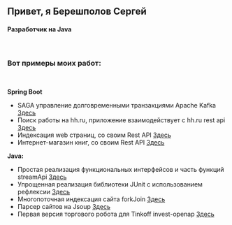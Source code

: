 <h2>Привет, я Берешполов Сергей</h2>
<h4>Разработчик на Java</h4><br>


<h3>Вот примеры моих работ:</h3><br>

<b>Spring Boot</B></br>
- SAGA управление долговременными транзакциями Apache Kafka <a href="https://github.com/Bereshs/saga">Здесь</a><br>
- Поиск работы на hh.ru, приложение взаимодействует с hh.ru rest api <a href="https://github.com/Bereshs/HHWorkSearch">Здeсь</a><br>
- Индексация web страниц, со своим Rest API <a href="https://github.com/Bereshs/searchengine">Здесь</a><br>
- Интернет-магазин книг, со своим Rest API <a href="https://github.com/Bereshs/BookShopApp">Здесь</a><br>

<b>Java:</b><br>
- Простая реализация функциональных интерфейсов и часть функций streamApi <a href="https://github.com/Bereshs/functionsAndStream">Здесь</a><br>
- Упрощенная реализация библиотеки JUnit с использованием рефлексии <a href="https://github.com/Bereshs/functionsAndStream">Здесь</a><br>
- Многопоточная индексация сайта forkJoin <a href="https://github.com/Bereshs/ForkJoinMap/tree/main/src">Здесь</a><br>
- Парсер сайтов на Jsoup <a href="https://github.com/Bereshs/ru.parser.hyundai">Здесь</a><br>
- Первая версия торгового робота для Tinkoff invest-openap <a href="https://github.com/Bereshs/ru.irobot.tinkoff.invest.robor">Здесь</a><br> 

